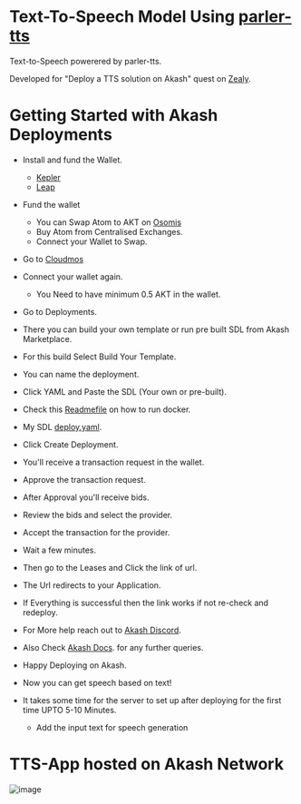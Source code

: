 # Text-To-Speech Model Using [parler-tts](https://huggingface.co/parler-tts/parler-tts-mini-expresso)

Text-to-Speech powerered by parler-tts.

Developed for "Deploy a TTS solution on Akash" quest on [Zealy](https://zealy.io/cw/akashnetwork/questboard).

# Getting Started with Akash Deployments

* Install and fund the Wallet.

     - [Kepler](https://chromewebstore.google.com/detail/keplr/dmkamcknogkgcdfhhbddcghachkejeap?hl=en)
    -  [Leap](https://www.leapwallet.io/#inpage-download) 

* Fund the wallet
  - You can Swap Atom to AKT on [Osomis](https://app.osmosis.zone/?from=OSMO&to=AKT)
  - Buy Atom from Centralised Exchanges.
  - Connect your Wallet to Swap.
    
* Go to [Cloudmos](https://deploy.cloudmos.io/)
* Connect your wallet again.
  - You Need to have minimum 0.5 AKT in the wallet.

* Go to Deployments.
* There you can build your own template or run pre built SDL from Akash Marketplace.
* For this build  Select Build Your Template.
* You can name the deployment.
* Click YAML and Paste the SDL (Your own or pre-built).
* Check this [Readmefile](https://github.com/AllenStar-dev/story_maker/blob/main/README.md?plain=1) on how to run docker.
* My SDL [deploy.yaml](https://github.com/AllenStar-dev/Text-To-Speech/blob/main/deploy.yaml).
* Click Create Deployment.
* You'll receive a transaction request in the wallet.
* Approve the transaction request.
* After Approval you'll receive bids.
* Review the bids and select the provider.
* Accept the transaction for the provider.
* Wait a few minutes.
* Then go to the Leases and Click the link of url.
* The Url redirects to your Application.
* If Everything is successful then the link works if not re-check and redeploy.
* For More help reach out to [Akash Discord](https://discord.com/channels/747885925232672829/1111762591937732648).
* Also Check [Akash Docs](https://akash.network/docs/deployments/cloudmos-deploy/). for any further queries.
* Happy Deploying on Akash.
* Now you can get speech based on text!
* It takes some time for the server to set up after deploying for the first time UPTO 5-10 Minutes.
   - Add the input text for speech generation
     
#  TTS-App hosted on Akash Network     
![image](https://github.com/AllenStar-dev/Text-To-Speech/assets/71061868/172fb131-c2e0-4310-b928-25d070291e4e)

